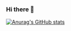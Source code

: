 ### Hi there 👋
[![Anurag's GitHub stats](https://github-readme-stats.vercel.app/api?username=indirection42)](https://github.com/anuraghazra/github-readme-stats)
<!--
**indirection42/indirection42** is a ✨ _special_ ✨ repository because its `README.md` (this file) appears on your GitHub profile.

Here are some ideas to get you started:

- 🔭 I’m currently working on ...
- 🌱 I’m currently learning ...
- 👯 I’m looking to collaborate on ...
- 🤔 I’m looking for help with ...
- 💬 Ask me about ...
- 📫 How to reach me: ...
- 😄 Pronouns: ...
- ⚡ Fun fact: ...
-->
